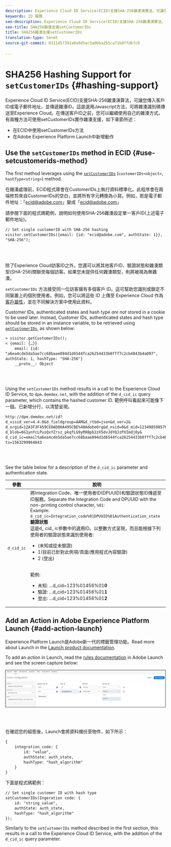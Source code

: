 ```yaml
---
description: Experience Cloud ID Service(ECID)支援SHA-256雜湊演算法，可讓您傳入客戶ID或電子郵件地址，並傳遞雜湊ID。這是選用Javascript方法，可將雜湊識別碼傳送至Experience Cloud。在傳送客戶ID之前，您可以繼續使用自己的雜湊方式。
keywords: ID 服務
seo-description: Experience Cloud ID Service(ECID)支援SHA-256雜湊演算法，可讓您傳入客戶ID或電子郵件地址，並傳遞雜湊ID。這是選用Javascript方法，可將雜湊識別碼傳送至Experience Cloud。在傳送客戶ID之前，您可以繼續使用自己的雜湊方式。
seo-title: SHA256雜湊支援setCustomerIDs
title: SHA256雜湊支援setCustomerIDs
translation-type: tm+mt
source-git-commit: 0311d57391a0a9d5ac5a0bba255ca71bdffd67c0

---
```



# SHA256 Hashing Support for `setCustomerIDs` {#hashing-support}

Experience Cloud ID Service(ECID)支援SHA-256雜湊演算法，可讓您傳入客戶ID或電子郵件地址，並傳遞雜湊ID。這是選用Javascript方法，可將雜湊識別碼傳送至Experience Cloud。在傳送客戶ID之前，您可以繼續使用自己的雜湊方式。
有兩種方法可使用setCustomerIDs實作雜湊支援，如下章節所述：

* 在ECID中使用setCustomerIDs方法
* 在Adobe Experience Platform Launch中新增動作

## Use the `setCustomerIDs` method in ECID {#use-setcustomerids-method}

The first method leverages using the [`setCustomerIDs`](/help/library/get-set/setcustomerids.md) (`customerIDs<object>`, `hashType<string>`) method.

在雜湊處理前，ECID程式庫會在CustomerIDs上執行資料標準化。此程序會在兩端修剪來自CustomerIDs的空白，並將所有字元轉換為小寫。例如，若是電子郵件地址：「ecid@adobe.com」變成「ecid@adobe.com」

請參閱下面的程式碼範例，說明如何使用SHA-256雜湊設定單一客戶ID(上述電子郵件地址)。

```
// Set single customerID with SHA-256 hashing
visitor.setCustomerIDs({email: {id: "ecid@adobe.com", authState: 1}}, "SHA-256");
```

<br> 

除了Experience Cloud訪客ID之外，您還可以將其他客戶ID、驗證狀態和雜湊類型(SHA-256)關聯至每個訪客。如果您未提供任何雜湊類型，則將被視為無雜湊。

`setCustomerIDs` 方法接受同一位訪客擁有多個客戶 ID。這可幫助您識別或鎖定不同裝置上的個別使用者。例如，您可以將這些 ID 上傳至 Experience Cloud 作為[客戶屬性](https://docs.adobe.com/content/help/en/core-services/interface/customer-attributes/attributes.html)，並在不同解決方案中使用此資料。

Customer IDs, authenticated states and hash type *are not* stored in a cookie to be used later. Instead, Customer IDs, authenticated states and hash type should be stored in an instance variable, to be retrieved using [`getCustomerIDs`](/help/library/get-set/getcustomerids.md), as shown below:

```
> visitor.getCustomerIDs();
< {email: {…}}
    email: {id: "a6ea4cde5da5ae7cc68baae894d1d6544fca26254433b0fff7c2cb4843b4a097", authState: 1, hashType: "SHA-256"}
    __proto__: Object
```

<br> 

Using the `setCustomerIDs` method results in a call to the Experience Cloud ID Service, to `dpm.demdex.net`, with the addition of the `d_cid_ic` query parameter, which contains the hashed customer ID. 範例呼叫看起來可能像下一個。已新增分行，以清楚呈現。

```
http://dpm.demdex.net/id?d_visid_ver=4.4.0&d_fieldgroup=AAM&d_rtbd=json&d_ver=2&
d_orgid=12A3F3F459CE0AD80A495CBE%40AdobeOrg&d_nsid=0&d_mid=12349850857640731290890207735189050123&
d_blob=6G1ynYcLPuiQxYZrsz_pkqfLG9yMXBpb2zX5dvJdYQJzPXImdj0y&
d_cid_ic=email%a6ea4cde5da5ae7cc68baae894d1d6544fca26254433b0fff7c2cb4843b4a097%011&
ts=1563299964843
```

<br> 

See the table below for a description of the `d_cid_ic` parameter and authentication state.

| 參數 | 說明 |
|------------|----------|
| `d_cid_ic` | 將Integration Code、唯一使用者ID(DPUUID)和驗證狀態ID傳遞至ID服務。Separate the Integration Code and DPUUID with the non-printing control character, <code>%01</code>: <br> Example: <code>d_cid_ic=Integration_code%01DPUUID%01Authentication_state</code> <br> <b>驗證狀態</b> <br> 這是d_ cid_ ic參數中的選用ID。以整數方式呈現，而且能根據下列使用者的驗證狀態來識別使用者: <br> <ul><li>(未知或從未驗證)</li><li>1(目前已針對此例項/頁面/應用程式內容驗證)</li><li>2 (登出)</li></ul> <br> 範例: <br> <ul><li>未知: ...d_cid=123%01456%01<b>0</b></li><li>驗證: ...d_cid=123%01456%01<b>1</b></li><li>登出: ...d_cid=123%01456%01<b>2</b></li></ul> |

## Add an Action in Adobe Experience Platform Launch {#add-action-launch}

Experience Platform Launch是Adobe新一代的標籤管理功能。Read more about Launch in the [Launch product documentation](https://docs.adobe.com/content/help/en/launch/using/overview.html).

To add an action in Launch, read the [rules documentation](https://docs.adobe.com/help/en/launch/using/reference/manage-resources/rules.html) in Adobe Launch and see the screen capture below:

![](/help/reference/assets/hashing-support.png)

<br> 

在確認您的組態後，Launch會將資料備份至物件，如下所示：

```
{
    integration_code: {
        id: "value",
        authState: auth_state,
        hashType: "hash_algorithm"
    }
}
```

下面是程式碼範例：

```
// Set single customer ID with hash type
setCustomerIDs(Ingeration code: {
    id: "string_value",
    authState: auth_state,
    hashType: "hash_algorithm"
});
```

Similarly to the `setCustomerIDs` method described in the first section, this results in a call to the Experience Cloud ID Service, with the addition of the `d_cid_ic` query parameter.